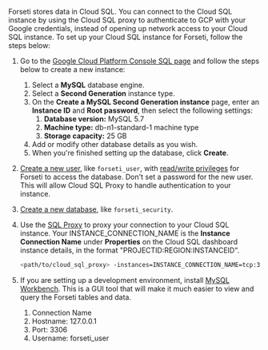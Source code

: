 Forseti stores data in Cloud SQL. You can connect to the Cloud SQL instance by
using the Cloud SQL proxy to authenticate to GCP with your Google credentials, 
instead of opening up network access to your Cloud SQL instance.
To set up your Cloud SQL instance for Forseti, follow the steps below:

1. Go to the [Google Cloud Platform Console SQL page](https://console.cloud.google.com/sql) and
    follow the steps below to create a new instance:
    1. Select a **MySQL** database engine.
    1. Select a **Second Generation** instance type.
    1. On the **Create a MySQL Second Generation instance** page, enter an
        **Instance ID** and **Root password**, then select the following
        settings:
        1. **Database version:** MySQL 5.7
        1. **Machine type:** db-n1-standard-1 machine type
        1. **Storage capacity:** 25 GB
    1. Add or modify other database details as you wish.
    1. When you're finished setting up the database, click **Create**.
1. [Create a new user](https://cloud.google.com/sql/docs/mysql/create-manage-users#creating),
    like `forseti_user`,
    with [read/write privileges](https://cloud.google.com/sql/docs/mysql/users#privileges)
    for Forseti to access the database. Don't set a password for the new user.
    This will allow Cloud SQL Proxy to handle authentication to your instance.
1. [Create a new database](https://cloud.google.com/sql/docs/mysql/create-manage-databases#creating_a_database),
   like `forseti_security`.
1. Use the [SQL Proxy](https://cloud.google.com/sql/docs/mysql-connect-proxy#connecting_mysql_client)
    to proxy your connection to your Cloud SQL instance. Your
    INSTANCE_CONNECTION_NAME is the **Instance Connection Name** under
    **Properties** on the Cloud SQL dashboard instance details, in the format "PROJECTID:REGION:INSTANCEID".
    
      ```bash
      <path/to/cloud_sql_proxy> -instances=INSTANCE_CONNECTION_NAME=tcp:3306
      ```

1. If you are setting up a development environment, install
[MySQL Workbench](https://dev.mysql.com/downloads/workbench/?utm_source=tuicool).
This is a GUI tool that will make it much easier to view and query the Forseti tables and data.

    1. Connection Name
    1. Hostname: 127.0.0.1
    1. Port: 3306
    1. Username: forseti_user
